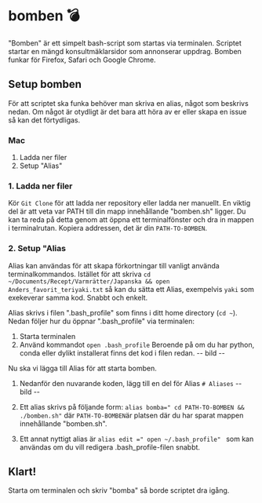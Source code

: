 # bomben     💣   
"Bomben" är ett simpelt bash-script som startas via terminalen. Scriptet startar en mängd konsultmäklarsidor som annonserar uppdrag. Bomben funkar för Firefox, Safari och Google Chrome.

## Setup bomben
För att scriptet ska funka behöver man skriva en alias, något som beskrivs nedan. Om något är otydligt är det bara att höra av er eller skapa en issue så kan det förtydligas.  
### Mac

1. Ladda ner filer
2. Setup "Alias"

### 1. Ladda ner filer
Kör `Git Clone` för att ladda ner repository eller ladda ner manuellt. En viktig del är att veta var PATH till din mapp innehållande "bomben.sh" ligger. Du kan ta reda på detta genom att öppna ett terminalfönster och dra in mappen i terminalrutan. Kopiera addressen, det är din `PATH-TO-BOMBEN`. 

### 2. Setup "Alias
Alias kan användas för att skapa förkortningar till vanligt använda terminalkommandos. Istället för att skriva
`cd ~/Documents/Recept/Varmrätter/Japanska && open Anders_favorit_teriyaki.txt` så kan du sätta ett Alias, exempelvis `yaki` som exekeverar samma kod. Snabbt och enkelt.

Alias skrivs i filen ".bash_profile" som finns i ditt home directory (`cd ~`). Nedan följer hur du öppnar ".bash_profile" via terminalen:

1. Starta terminalen
2. Använd kommandot `open .bash_profile`
Beroende på om du har python, conda eller dylikt installerat finns det kod i filen redan. 
-- bild --

Nu ska vi lägga till Alias för att starta bomben. 

1. Nedanför den nuvarande koden, lägg till en del för Alias `# Aliases`
-- bild --
2. Ett alias skrivs på följande form:
`alias bomba=" cd PATH-TO-BOMBEN && ./bomben.sh"`
där `PATH-TO-BOMBEN`är platsen där du har sparat mappen innehållande "bomben.sh".

3. Ett annat nyttigt alias är
`alias edit =" open ~/.bash_profile" ` 
som kan användas om du vill redigera .bash_profile-filen snabbt.


## Klart!
Starta om terminalen och skriv "bomba" så borde scriptet dra igång. 